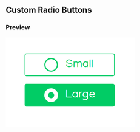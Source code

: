  ## Custom Radio Buttons

 ### Preview
 <img src="./Preview/Preview.png" alt="Radio Buttons" align="center"/>
